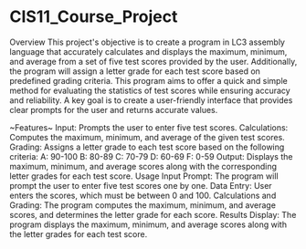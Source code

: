 # CIS11_Course_Project
Overview
This project's objective is to create a program in LC3 assembly language that accurately calculates and displays the maximum, minimum, and average from a set of five test scores provided by the user. Additionally, the program will assign a letter grade for each test score based on predefined grading criteria. This program aims to offer a quick and simple method for evaluating the statistics of test scores while ensuring accuracy and reliability. A key goal is to create a user-friendly interface that provides clear prompts for the user and returns accurate values.

~Features~
Input: Prompts the user to enter five test scores.
Calculations: Computes the maximum, minimum, and average of the given test scores.
Grading: Assigns a letter grade to each test score based on the following criteria:
A: 90-100
B: 80-89
C: 70-79
D: 60-69
F: 0-59
Output: Displays the maximum, minimum, and average scores along with the corresponding letter grades for each test score.
Usage
Input Prompt: The program will prompt the user to enter five test scores one by one.
Data Entry: User enters the scores, which must be between 0 and 100.
Calculations and Grading: The program computes the maximum, minimum, and average scores, and determines the letter grade for each score.
Results Display: The program displays the maximum, minimum, and average scores along with the letter grades for each test score.
